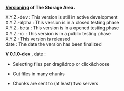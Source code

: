**[Versioning][1] of The Storage Area.**

X.Y.Z.-dev :    This version is still in active development<br>
X.Y.Z.-alpha :  This version is in a closed testing phase<br>
X.Y.Z.-beta :   This version is in a opened testing phase<br>
X.Y.Z.-rc :     This version is in a public testing phase<br>
X.Y.Z :         This version is released<br>
date :          The date the version has been finalized

**V 0.1.0-dev** , date :

* Selecting files per drag&drop or click&choose
* Cut files in many chunks
* Chunks are sent to (at least) two servers

  [1]: https://github.com/mojombo/semver/blob/master/semver.md
